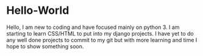 # Hello-World

Hello,
  I am new to coding and have focused mainly on python 3. I am starting to learn CSS/HTML to put into my django projects. I have yet to do any well done projects to commit to my git but with more learning and time I hope to show something soon.
